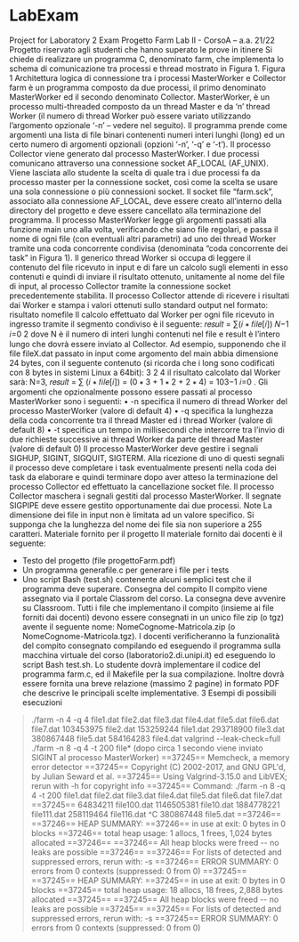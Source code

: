 # LabExam
Project for Laboratory 2 Exam
Progetto Farm Lab II - CorsoA – a.a. 21/22
Progetto riservato agli studenti che hanno superato le prove in itinere
Si chiede di realizzare un programma C, denominato farm, che implementa lo schema di comunicazione tra
processi e thread mostrato in Figura 1.
Figura 1 Architettura logica di connessione tra i processi MasterWorker e Collector
farm è un programma composto da due processi, il primo denominato MasterWorker ed il secondo denominato
Collector. MasterWorker, è un processo multi-threaded composto da un thread Master e da ‘n’ thread Worker
(il numero di thread Worker può essere variato utilizzando l’argomento opzionale ‘-n’ – vedere nel seguito).
Il programma prende come argomenti una lista di file binari contenenti numeri interi lunghi (long) ed un certo
numero di argomenti opzionali (opzioni ‘-n’, ‘-q’ e ‘-t’). Il processo Collector viene generato dal processo
MasterWorker. I due processi comunicano attraverso una connessione socket AF_LOCAL (AF_UNIX). Viene
lasciata allo studente la scelta di quale tra i due processi fa da processo master per la connessione socket, così
come la scelta se usare una sola connessione o più connessioni socket. Il socket file “farm.sck”, associato alla
connessione AF_LOCAL, deve essere creato all’interno della directory del progetto e deve essere cancellato
alla terminazione del programma.
Il processo MasterWorker legge gli argomenti passati alla funzione main uno alla volta, verificando che siano
file regolari, e passa il nome di ogni file (con eventuali altri parametri) ad uno dei thread Worker tramite una
coda concorrente condivisa (denominata “coda concorrente dei task” in Figura 1). Il generico thread Worker
si occupa di leggere il contenuto del file ricevuto in input e di fare un calcolo sugli elementi in esso contenuti
e quindi di inviare il risultato ottenuto, unitamente al nome del file di input, al processo Collector tramite la
connessione socket precedentemente stabilita.
Il processo Collector attende di ricevere i risultati dai Worker e stampa i valori ottenuti sullo standard output
nel formato:
risultato nomefile
Il calcolo effettuato dal Worker per ogni file ricevuto in ingresso tramite il segmento condiviso è il seguente:
𝑟𝑒𝑠𝑢𝑙𝑡 = ∑(𝑖 ∗ 𝑓𝑖𝑙𝑒[𝑖])
𝑁−1
𝑖=0
2
dove N è il numero di interi lunghi contenuti nel file e result è l’intero lungo che dovrà essere inviato al
Collector. Ad esempio, supponendo che il file fileX.dat passato in input come argomento del main abbia
dimensione 24 bytes, con il seguente contenuto (si ricorda che i long sono codificati con 8 bytes in sistemi
Linux a 64bit):
3
2
4
il risultato calcolato dal Worker sarà: N=3, 𝑟𝑒𝑠𝑢𝑙𝑡 = ∑ (𝑖 ∗ 𝑓𝑖𝑙𝑒[𝑖]) = (0 ∗ 3 + 1 ∗ 2 + 2 ∗ 4) = 103−1
𝑖=0 .
Gli argomenti che opzionalmente possono essere passati al processo MasterWorker sono i seguenti:
• -n <nthread> specifica il numero di thread Worker del processo MasterWorker (valore di default 4)
• -q <qlen> specifica la lunghezza della coda concorrente tra il thread Master ed i thread Worker (valore
di default 8)
• -t <delay> specifica un tempo in millisecondi che intercorre tra l’invio di due richieste successive ai
thread Worker da parte del thread Master (valore di default 0)
Il processo MasterWorker deve gestire i segnali SIGHUP, SIGINT, SIGQUIT, SIGTERM. Alla ricezione di
uno di questi segnali il processo deve completare i task eventualmente presenti nella coda dei task da elaborare
e quindi terminare dopo aver atteso la terminazione del processo Collector ed effettuato la cancellazione socket
file. Il processo Collector maschera i segnali gestiti dal processo MasterWorker. Il segnate SIGPIPE deve
essere gestito opportunamente dai due processi.
Note
La dimensione dei file in input non è limitata ad un valore specifico. Si supponga che la lunghezza del nome
dei file sia non superiore a 255 caratteri.
Materiale fornito per il progetto
Il materiale fornito dai docenti è il seguente:
- Testo del progetto (file progettoFarm.pdf)
- Un programma generafile.c per generare i file per i tests
- Uno script Bash (test.sh) contenente alcuni semplici test che il programma deve superare.
Consegna del compito
Il compito viene assegnato via il portale Classrom del corso. La consegna deve avvenire su Classroom. Tutti i
file che implementano il compito (insieme ai file forniti dai docenti) devono essere consegnati in un unico file
zip (o tgz) avente il seguente nome:
NomeCognome-Matricola.zip (o NomeCognome-Matricola.tgz).
I docenti verificheranno la funzionalità del compito consegnato compilando ed eseguendo il programma sulla
macchina virtuale del corso (laboratorio2.di.unipi.it) ed eseguendo lo script Bash test.sh.
Lo studente dovrà implementare il codice del programma farm.c, ed il Makefile per la sua compilazione. Inoltre
dovrà essere fornita una breve relazione (massimo 2 pagine) in formato PDF che descrive le principali scelte
implementative.
3
Esempi di possibili esecuzioni
> ./farm -n 4 -q 4 file1.dat file2.dat file3.dat file4.dat file5.dat file6.dat file7.dat
103453975 file2.dat
153259244 file1.dat
293718900 file3.dat
380867448 file5.dat
584164283 file4.dat
> valgrind --leak-check=full ./farm -n 8 -q 4 -t 200 file* (dopo circa 1 secondo viene inviato SIGINT
al processo MasterWorker)
==37245== Memcheck, a memory error detector
==37245== Copyright (C) 2002-2017, and GNU GPL'd, by Julian Seward et al.
==37245== Using Valgrind-3.15.0 and LibVEX; rerun with -h for copyright info
==37245== Command: ./farm -n 8 -q 4 -t 200 file1.dat file2.dat file3.dat file4.dat file5.dat file6.dat file7.dat
==37245==
64834211 file100.dat
1146505381 file10.dat
1884778221 file111.dat
258119464 file116.dat
^C 380867448 file5.dat
==37246==
==37246== HEAP SUMMARY:
==37246== in use at exit: 0 bytes in 0 blocks
==37246== total heap usage: 1 allocs, 1 frees, 1,024 bytes allocated
==37246==
==37246== All heap blocks were freed -- no leaks are possible
==37246==
==37246== For lists of detected and suppressed errors, rerun with: -s
==37246== ERROR SUMMARY: 0 errors from 0 contexts (suppressed: 0 from 0)
==37245==
==37245== HEAP SUMMARY:
==37245== in use at exit: 0 bytes in 0 blocks
==37245== total heap usage: 18 allocs, 18 frees, 2,888 bytes allocated
==37245==
==37245== All heap blocks were freed -- no leaks are possible
==37245==
==37245== For lists of detected and suppressed errors, rerun with: -s
==37245== ERROR SUMMARY: 0 errors from 0 contexts (suppressed: 0 from 0)
